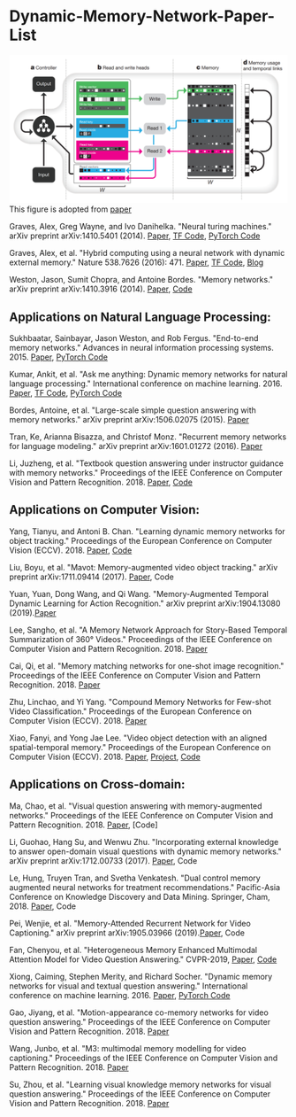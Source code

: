 # Dynamic-Memory-Network-Paper-List
![The paper list of dynamic memory network](https://github.com/wangxiao5791509/Dynamic-Memory-Network-Paper-List/blob/master/Screenshot%20from%202019-05-19%2018:12:47.png) This figure is adopted from [paper](https://campus.swarma.org/public/ueditor/php/upload/file/20170609/1497019302822809.pdf)

Graves, Alex, Greg Wayne, and Ivo Danihelka. "Neural turing machines." arXiv preprint arXiv:1410.5401 (2014). [Paper](https://arxiv.org/abs/1410.5401), [TF Code](https://github.com/carpedm20/NTM-tensorflow), [PyTorch Code](https://github.com/loudinthecloud/pytorch-ntm)

Graves, Alex, et al. "Hybrid computing using a neural network with dynamic external memory." Nature 538.7626 (2016): 471. 
[Paper](https://campus.swarma.org/public/ueditor/php/upload/file/20170609/1497019302822809.pdf), [TF Code](https://github.com/deepmind/dnc), [Blog](https://deepmind.com/research/dnc/) 

Weston, Jason, Sumit Chopra, and Antoine Bordes. "Memory networks." arXiv preprint arXiv:1410.3916 (2014). [Paper](https://arxiv.org/pdf/1410.3916), [Code]()


## Applications on Natural Language Processing: 
Sukhbaatar, Sainbayar, Jason Weston, and Rob Fergus. "End-to-end memory networks." Advances in neural information processing systems. 2015. [Paper](https://papers.nips.cc/paper/5846-end-to-end-memory-networks.pdf), [PyTorch Code](https://github.com/jojonki/MemoryNetworks) 

Kumar, Ankit, et al. "Ask me anything: Dynamic memory networks for natural language processing." International conference on machine learning. 2016. [Paper](http://www.jmlr.org/proceedings/papers/v48/kumar16.pdf), [TF Code](https://github.com/DongjunLee/dmn-tensorflow), [PyTorch Code](https://github.com/jhyuklee/dmn-pytorch) 

Bordes, Antoine, et al. "Large-scale simple question answering with memory networks." arXiv preprint arXiv:1506.02075 (2015). [Paper](https://arxiv.org/abs/1506.02075) 

Tran, Ke, Arianna Bisazza, and Christof Monz. "Recurrent memory networks for language modeling." arXiv preprint arXiv:1601.01272 (2016). [Paper](http://m-mitchell.com/NAACL-2016/NAACL-HLT2016/pdf/N16-1036.pdf) 

Li, Juzheng, et al. "Textbook question answering under instructor guidance with memory networks." Proceedings of the IEEE Conference on Computer Vision and Pattern Recognition. 2018. [Paper](http://openaccess.thecvf.com/content_cvpr_2018/papers/Li_Textbook_Question_Answering_CVPR_2018_paper.pdf), [Code](https://github.com/freerailway/igmn) 







## Applications on Computer Vision: 
Yang, Tianyu, and Antoni B. Chan. "Learning dynamic memory networks for object tracking." Proceedings of the European Conference on Computer Vision (ECCV). 2018. [Paper](http://openaccess.thecvf.com/content_ECCV_2018/papers/Tianyu_Yang_Learning_Dynamic_Memory_ECCV_2018_paper.pdf), [Code](https://github.com/skyoung/MemTrack) 

Liu, Boyu, et al. "Mavot: Memory-augmented video object tracking." arXiv preprint arXiv:1711.09414 (2017). [Paper](https://arxiv.org/pdf/1711.09414), Code

Yuan, Yuan, Dong Wang, and Qi Wang. "Memory-Augmented Temporal Dynamic Learning for Action Recognition." arXiv preprint arXiv:1904.13080 (2019).[Paper](https://arxiv.org/pdf/1904.13080.pdf) 

Lee, Sangho, et al. "A Memory Network Approach for Story-Based Temporal Summarization of 360° Videos." Proceedings of the IEEE Conference on Computer Vision and Pattern Recognition. 2018. [Paper](http://openaccess.thecvf.com/content_cvpr_2018/papers/Lee_A_Memory_Network_CVPR_2018_paper.pdf) 

Cai, Qi, et al. "Memory matching networks for one-shot image recognition." Proceedings of the IEEE Conference on Computer Vision and Pattern Recognition. 2018. [Paper](http://openaccess.thecvf.com/content_cvpr_2018/papers/Cai_Memory_Matching_Networks_CVPR_2018_paper.pdf) 

Zhu, Linchao, and Yi Yang. "Compound Memory Networks for Few-shot Video Classification." Proceedings of the European Conference on Computer Vision (ECCV). 2018. [Paper](http://openaccess.thecvf.com/content_ECCV_2018/papers/Linchao_Zhu_Compound_Memory_Networks_ECCV_2018_paper.pdf) 

Xiao, Fanyi, and Yong Jae Lee. "Video object detection with an aligned spatial-temporal memory." Proceedings of the European Conference on Computer Vision (ECCV). 2018. [Paper](http://openaccess.thecvf.com/content_ECCV_2018/papers/Fanyi_Xiao_Object_Detection_with_ECCV_2018_paper.pdf), [Project](http://fanyix.cs.ucdavis.edu/project/stmn/project.html), [Code](https://github.com/fanyix/STMN)







## Applications on Cross-domain: 
Ma, Chao, et al. "Visual question answering with memory-augmented networks." Proceedings of the IEEE Conference on Computer Vision and Pattern Recognition. 2018. [Paper](http://openaccess.thecvf.com/content_cvpr_2018/papers/Ma_Visual_Question_Answering_CVPR_2018_paper.pdf), [Code]

Li, Guohao, Hang Su, and Wenwu Zhu. "Incorporating external knowledge to answer open-domain visual questions with dynamic memory networks." arXiv preprint arXiv:1712.00733 (2017). [Paper](https://arxiv.org/pdf/1712.00733), Code

Le, Hung, Truyen Tran, and Svetha Venkatesh. "Dual control memory augmented neural networks for treatment recommendations." Pacific-Asia Conference on Knowledge Discovery and Data Mining. Springer, Cham, 2018. [Paper](https://arxiv.org/pdf/1802.03689), Code 

Pei, Wenjie, et al. "Memory-Attended Recurrent Network for Video Captioning." arXiv preprint arXiv:1905.03966 (2019).[Paper](https://arxiv.org/pdf/1905.03966), Code 

Fan, Chenyou, et al. "Heterogeneous Memory Enhanced Multimodal Attention Model for Video Question Answering." CVPR-2019, [Paper](https://arxiv.org/pdf/1904.04357), [Code](https://github.com/fanchenyou/HME-VideoQA/tree/master/msvd-qa) 

Xiong, Caiming, Stephen Merity, and Richard Socher. "Dynamic memory networks for visual and textual question answering." International conference on machine learning. 2016. [Paper](http://www.jmlr.org/proceedings/papers/v48/xiong16.pdf), [PyTorch Code](https://github.com/dandelin/Dynamic-memory-networks-plus-Pytorch)

Gao, Jiyang, et al. "Motion-appearance co-memory networks for video question answering." Proceedings of the IEEE Conference on Computer Vision and Pattern Recognition. 2018. [Paper](http://openaccess.thecvf.com/content_cvpr_2018/papers/Gao_Motion-Appearance_Co-Memory_Networks_CVPR_2018_paper.pdf) 

Wang, Junbo, et al. "M3: multimodal memory modelling for video captioning." Proceedings of the IEEE Conference on Computer Vision and Pattern Recognition. 2018. [Paper](http://openaccess.thecvf.com/content_cvpr_2018/papers/Wang_M3_Multimodal_Memory_CVPR_2018_paper.pdf) 

Su, Zhou, et al. "Learning visual knowledge memory networks for visual question answering." Proceedings of the IEEE Conference on Computer Vision and Pattern Recognition. 2018. [Paper](http://openaccess.thecvf.com/content_cvpr_2018/papers/Su_Learning_Visual_Knowledge_CVPR_2018_paper.pdf) 




























